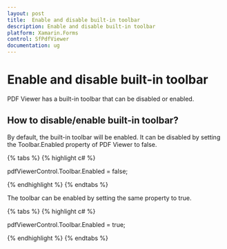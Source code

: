 ```yaml
---
layout: post
title:  Enable and disable built-in toolbar
description: Enable and disable built-in toolbar
platform: Xamarin.Forms
control: SfPdfViewer
documentation: ug
---
```


# Enable and disable built-in toolbar

PDF Viewer has a built-in toolbar that can be disabled or enabled. 

## How to disable/enable built-in toolbar?

By default, the built-in toolbar will be enabled. It can be disabled by setting the Toolbar.Enabled property of PDF Viewer to false.

{% tabs %}
{% highlight c# %}

pdfViewerControl.Toolbar.Enabled = false;

{% endhighlight %}
{% endtabs %}

The toolbar can be enabled by setting the same property to true.

{% tabs %}
{% highlight c# %}

pdfViewerControl.Toolbar.Enabled = true;

{% endhighlight %}
{% endtabs %}
